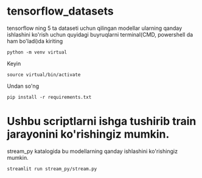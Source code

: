 # tensorflow_datasets
tensorflow ning 5 ta dataseti uchun qilingan modellar
ularning qanday ishlashini ko'rish uchun quyidagi buyruqlarni terminal(CMD, powershell da ham bo'ladi)da kiriting

```python -m venv virtual```

Keyin

```source virtual/bin/activate```

Undan so'ng

```pip install -r requirements.txt```

# Ushbu scriptlarni ishga tushirib train jarayonini ko'rishingiz mumkin.
stream_py katalogida bu modellarning qanday ishlashini ko'rishingiz mumkin.

```streamlit run stream_py/stream.py```
